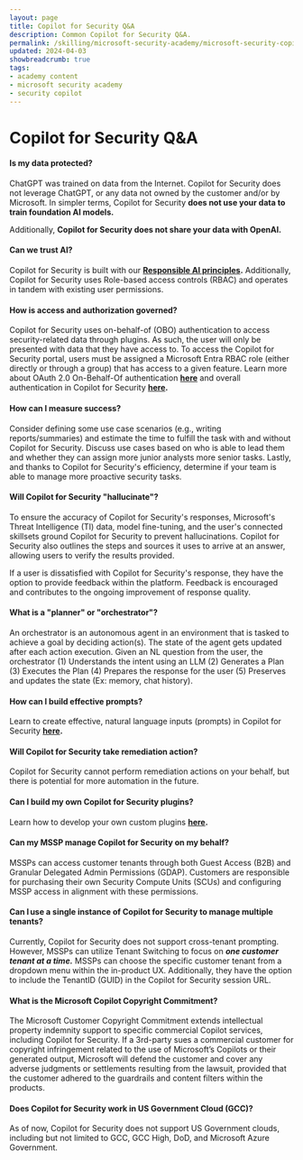 ```yaml
---
layout: page
title: Copilot for Security Q&A
description: Common Copilot for Security Q&A.
permalink: /skilling/microsoft-security-academy/microsoft-security-copilot-extra
updated: 2024-04-03
showbreadcrumb: true
tags: 
- academy content
- microsoft security academy
- security copilot
---
```


# Copilot for Security Q&A

#### Is my data protected?
ChatGPT was trained on data from the Internet. Copilot for Security does not leverage ChatGPT, or any data not owned by the customer and/or by Microsoft. In simpler terms, Copilot for Security **does not use your data to train foundation AI models.**

Additionally, **Copilot for Security does not share your data with OpenAI.**

#### Can we trust AI?
Copilot for Security is built with our **[Responsible AI principles](https://www.microsoft.com/en-us/ai/responsible-ai?activetab=pivot1%3aprimaryr6).** Additionally, Copilot for Security uses Role-based access controls (RBAC) and operates in tandem with existing user permissions.

#### How is access and authorization governed?
Copilot for Security uses on-behalf-of (OBO) authentication to access security-related data through plugins. As such, the user will only be presented with data that they have access to. To access the Copilot for Security portal, users must be assigned a Microsoft Entra RBAC role (either directly or through a group) that has access to a given feature. Learn more about OAuth 2.0 On-Behalf-Of authentication **[here](https://learn.microsoft.com/en-us/entra/identity-platform/v2-oauth2-on-behalf-of-flow)** and overall authentication in Copilot for Security **[here](https://learn.microsoft.com/en-us/security-copilot/authentication).**

#### How can I measure success?
Consider defining some use case scenarios (e.g., writing reports/summaries) and estimate the time to fulfill the task with and without Copilot for Security. Discuss use cases based on who is able to lead them and whether they can assign more junior analysts more senior tasks. Lastly, and thanks to Copilot for Security's efficiency, determine if your team is able to manage more proactive security tasks.

#### Will Copilot for Security "hallucinate"?
To ensure the accuracy of Copilot for Security's responses, Microsoft's Threat Intelligence (TI) data, model fine-tuning, and the user's connected skillsets ground Copilot for Security to prevent hallucinations. Copilot for Security also outlines the steps and sources it uses to arrive at an answer, allowing users to verify the results provided.

If a user is dissatisfied with Copilot for Security's response, they have the option to provide feedback within the platform. Feedback is encouraged and contributes to the ongoing improvement of response quality.

#### What is a "planner" or "orchestrator"?
An orchestrator is an autonomous agent in an environment that is tasked to achieve a goal by deciding action(s). The state of the agent gets updated after each action execution. Given an NL question from the user, the orchestrator (1) Understands the intent using an LLM (2) Generates a Plan (3) Executes the Plan (4) Prepares the response for the user (5) Preserves and updates the state (Ex: memory, chat history).

#### How can I build effective prompts?
Learn to create effective, natural language inputs (prompts) in Copilot for Security **[here](https://learn.microsoft.com/en-us/security-copilot/prompting-tips).**

#### Will Copilot for Security take remediation action?
Copilot for Security cannot perform remediation actions on your behalf, but there is potential for more automation in the future.

#### Can I build my own Copilot for Security plugins?
Learn how to develop your own custom plugins **[here](https://learn.microsoft.com/en-us/security-copilot/manage-plugins?tabs=securitycopilotplugin#custom-plugins).**

#### Can my MSSP manage Copilot for Security on my behalf?
MSSPs can access customer tenants through both Guest Access (B2B) and Granular Delegated Admin Permissions (GDAP). Customers are responsible for purchasing their own Security Compute Units (SCUs) and configuring MSSP access in alignment with these permissions.

#### Can I use a single instance of Copilot for Security to manage multiple tenants?
Currently, Copilot for Security does not support cross-tenant prompting. However, MSSPs can utilize Tenant Switching to focus on ***one customer tenant at a time.*** MSSPs can choose the specific customer tenant from a dropdown menu within the in-product UX. Additionally, they have the option to include the TenantID (GUID) in the Copilot for Security session URL.

#### What is the Microsoft Copilot Copyright Commitment?
The Microsoft Customer Copyright Commitment extends intellectual property indemnity support to specific commercial Copilot services, including Copilot for Security. If a 3rd-party sues a commercial customer for copyright infringement related to the use of Microsoft’s Copilots or their generated output, Microsoft will defend the customer and cover any adverse judgments or settlements resulting from the lawsuit, provided that the customer adhered to the guardrails and content filters within the products.

#### Does Copilot for Security work in US Government Cloud (GCC)?
As of now, Copilot for Security does not support US Government clouds, including but not limited to GCC, GCC High, DoD, and Microsoft Azure Government.